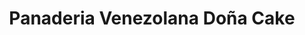 ---
title: "Panaderia Venezolana Doña Cake"
url: /guayaquil/panaderia-venezolana-dona-cake/
shop: Bäckerei
---